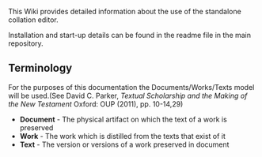 This Wiki provides detailed information about the use of the standalone collation editor. 

Installation and start-up details can be found in the readme file in the main repository.


Terminology
---

For the purposes of this documentation the Documents/Works/Texts model will be used.(See David C. Parker, *Textual Scholarship and the Making of the New Testament* Oxford: OUP (2011), pp. 10-14,29)

- **Document** - The physical artifact on which the text of a work is preserved
- **Work** - The work which is distilled from the texts that exist of it
- **Text** - The version or versions of a work preserved in document
